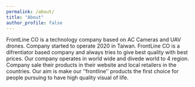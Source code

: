 ```yaml
---
permalink: /about/
title: "About"
author_profile: false
---
```


FrontLine CO is a technology company based on AC Cameras and UAV drones. Company started to operate 2020 in Taiwan. FrontLine CO is a difrentiator based company and always tries to give best quality with best prices. Our company operates in world wide and divede world to 4 region. Company sale their products in their website and local retailers in the countries.
Our aim is make our ‘’frontline’’ products the first choice for people pursuing to have high quality visual of life.

